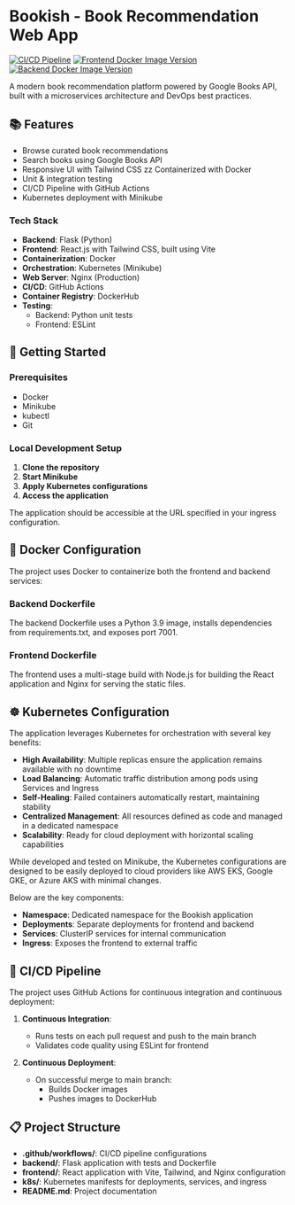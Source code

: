 # Bookish - Book Recommendation Web App

[![CI/CD Pipeline](https://github.com/amalsboui/BookDev/actions/workflows/workflow.yml/badge.svg)](https://github.com/amalsboui/BookDev/actions)
[![Frontend Docker Image Version](https://img.shields.io/docker/v/amalsboui/bookdev-frontend)](https://hub.docker.com/repository/docker/hophopp/bookdev-frontend)
[![Backend Docker Image Version](https://img.shields.io/docker/v/amalsboui/bookdev-frontend)](https://hub.docker.com/repository/docker/hophopp/bookdev-frontend)

A modern book recommendation platform powered by Google Books API, built with a microservices architecture and DevOps best practices.


## 📚 Features

- Browse curated book recommendations
- Search books using Google Books API
- Responsive UI with Tailwind CSS
  zz Containerized with Docker
- Unit & integration testing
- CI/CD Pipeline with GitHub Actions
- Kubernetes deployment with Minikube


### Tech Stack

- **Backend**: Flask (Python)
- **Frontend**: React.js with Tailwind CSS, built using Vite
- **Containerization**: Docker
- **Orchestration**: Kubernetes (Minikube)
- **Web Server**: Nginx (Production)
- **CI/CD**: GitHub Actions
- **Container Registry**: DockerHub
- **Testing**: 
  - Backend: Python unit tests
  - Frontend: ESLint

## 🚀 Getting Started

### Prerequisites

- Docker
- Minikube
- kubectl
- Git

### Local Development Setup

1. **Clone the repository**
2. **Start Minikube**
3. **Apply Kubernetes configurations**
4. **Access the application**

The application should be accessible at the URL specified in your ingress configuration.

## 🐳 Docker Configuration

The project uses Docker to containerize both the frontend and backend services:

### Backend Dockerfile

The backend Dockerfile uses a Python 3.9 image, installs dependencies from requirements.txt, and exposes port 7001.

### Frontend Dockerfile

The frontend uses a multi-stage build with Node.js for building the React application and Nginx for serving the static files.

## ☸️ Kubernetes Configuration

The application leverages Kubernetes for orchestration with several key benefits:

- **High Availability**: Multiple replicas ensure the application remains available with no downtime
- **Load Balancing**: Automatic traffic distribution among pods using Services and Ingress
- **Self-Healing**: Failed containers automatically restart, maintaining stability
- **Centralized Management**: All resources defined as code and managed in a dedicated namespace
- **Scalability**: Ready for cloud deployment with horizontal scaling capabilities

While developed and tested on Minikube, the Kubernetes configurations are designed to be easily deployed to cloud providers like AWS EKS, Google GKE, or Azure AKS with minimal changes.

Below are the key components:

- **Namespace**: Dedicated namespace for the Bookish application
- **Deployments**: Separate deployments for frontend and backend
- **Services**: ClusterIP services for internal communication
- **Ingress**: Exposes the frontend to external traffic


## 🔄 CI/CD Pipeline

The project uses GitHub Actions for continuous integration and continuous deployment:

1. **Continuous Integration**:
   - Runs tests on each pull request and push to the main branch
   - Validates code quality using ESLint for frontend

2. **Continuous Deployment**:
   - On successful merge to main branch:
     - Builds Docker images
     - Pushes images to DockerHub

## 📋 Project Structure

- **.github/workflows/**: CI/CD pipeline configurations
- **backend/**: Flask application with tests and Dockerfile
- **frontend/**: React application with Vite, Tailwind, and Nginx configuration
- **k8s/**: Kubernetes manifests for deployments, services, and ingress
- **README.md**: Project documentation

